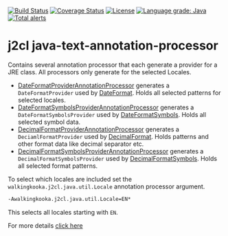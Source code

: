 [![Build Status](https://github.com/mP1/j2cl-java-text-annotation-processor/actions/workflows/build.yaml/badge.svg)](https://github.com/mP1/j2cl-java-text-annotation-processor/actions/workflows/build.yaml/badge.svg)
[![Coverage Status](https://coveralls.io/repos/github/mP1/j2cl-java-text-annotation-processor/badge.svg?branch=master)](https://coveralls.io/github/mP1/j2cl-java-text-annotation-processor?branch=master)
[![License](https://img.shields.io/badge/License-Apache%202.0-blue.svg)](https://opensource.org/licenses/Apache-2.0)
[![Language grade: Java](https://img.shields.io/lgtm/grade/java/g/mP1/j2cl-java-text-annotation-processor.svg?logo=lgtm&logoWidth=18)](https://lgtm.com/projects/g/mP1/j2cl-java-text-annotation-processor/context:java)
[![Total alerts](https://img.shields.io/lgtm/alerts/g/mP1/j2cl-java-text-annotation-processor.svg?logo=lgtm&logoWidth=18)](https://lgtm.com/projects/g/mP1/j2cl-java-text-annotation-processor/alerts/)



# j2cl java-text-annotation-processor

Contains several annotation processor that each generate a provider for a JRE class. All processors only generate
for the selected Locales.

- [DateFormatProviderAnnotationProcessor](https://github.com/mP1/j2cl-java-text-annotation-processor/blob/master/src/main/java/walkingkooka/j2cl/java/text/annotationprocessor/DateFormatProviderAnnotationProcessor.java)
  generates a `DateFormatProvider` used by
  [DateFormat](https://github.com/mP1/j2cl-java-text/blob/master/src/main/java/walkingkooka/j2cl/java/text/DateFormat.java). Holds all selected patterns for selected locales.
- [DateFormatSymbolsProviderAnnotationProcessor](https://github.com/mP1/j2cl-java-text-annotation-processor/blob/master/src/main/java/walkingkooka/j2cl/java/text/annotationprocessor/DateFormatSymbolsProviderAnnotationProcessor.java)
  generates a `DateFormatSymbolsProvider` used by
  [DateFormatSymbols](https://github.com/mP1/j2cl-java-text/blob/master/src/main/java/walkingkooka/j2cl/java/text/DateFormatSymbols.java). Holds all selected symbol data.
- [DecimalFormatProviderAnnotationProcessor](https://github.com/mP1/j2cl-java-text-annotation-processor/blob/master/src/main/java/walkingkooka/j2cl/java/text/annotationprocessor/DecimalFormatProviderAnnotationProcessor.java)
  generates a `DeciamlFormatProvider` used by
  [DecimalFormat](https://github.com/mP1/j2cl-java-text/blob/master/src/main/java/walkingkooka/j2cl/java/text/DecimalFormat.java). Holds patterns and other format data like decimal separator etc. 
- [DecimalFormatSymbolsProviderAnnotationProcessor](https://github.com/mP1/j2cl-java-text-annotation-processor/blob/master/src/main/java/walkingkooka/j2cl/java/text/annotationprocessor/DecimalFormatSymbolsProviderAnnotationProcessor.java)
  generates a `DecimalFormatSymbolsProvider` used by
  [DecimalFormatSymbols](https://github.com/mP1/j2cl-java-text/blob/master/src/main/java/walkingkooka/j2cl/java/text/DecimalFormatSymbols.java). Holds all selected format patterns. 


To select which locales are included set the `walkingkooka.j2cl.java.util.Locale` annotation processor argument.

```xml
-Awalkingkooka.j2cl.java.util.Locale=EN*
```

This selects all locales starting with `EN`.

For more details [click here](https://github.com/mP1/j2cl-locale)



